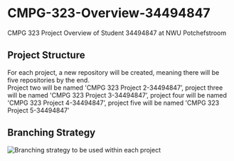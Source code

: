 <h1>CMPG-323-Overview-34494847</h1>
<p>CMPG 323 Project Overview of Student 34494847 at NWU Potchefstroom</p>

<h2>Project Structure</h2>
<p>For each project, a new repository will be created, meaning there will be five repositories by the end.
<br/>Project two will be named 'CMPG 323 Project 2-34494847’, project three will be named 'CMPG 323 Project 3-34494847’, project four will be named 'CMPG 323 Project 4-34494847’, project five will be named 'CMPG 323 Project 5-34494847’</p>

<h2>Branching Strategy</h2>
<img src="branchstrat.jpg" alt="Branching strategy to be used within each project"/>